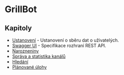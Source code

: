 # GrillBot

## Kapitoly

- [Ustanovení](docs/legal.md) - Ustanovení o sběru dat o uživatelých.
- [Swagger UI](https://grillbot.cloud/swagger) - Specifikace rozhraní REST API.
- [Narozneniny](docs/birthday.md)
- [Správa a statistika kanálů](docs/emotes.md)
- [Hledání](docs/search.md)
- [Plánované úlohy](docs/tasks.md)
